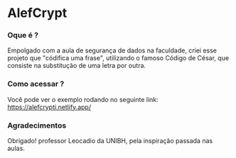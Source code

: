 # AlefCrypt

### Oque é ?
Empolgado com a aula de segurança de dados na faculdade, criei esse projeto que "códifica uma frase", 
utilizando o famoso Código de César, que consiste na substitução de uma letra por outra.

### Como acessar ?
Você pode ver o exemplo rodando no seguinte link:
https://alefcrypti.netlify.app/

### Agradecimentos
Obrigado! professor Leocadio da UNIBH, pela inspiração passada nas aulas.

